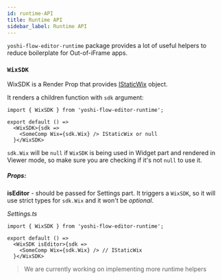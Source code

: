 ```yaml
---
id: runtime-API
title: Runtime API
sidebar_label: Runtime API
---
```


`yoshi-flow-editor-runtime` package provides a lot of useful helpers to reduce boilerplate for Out-of-iFrame apps.

### `WixSDK`
WixSDK is a Render Prop that provides [IStaticWix](https://github.com/wix-private/fed-infra/blob/master/js-sdk-wrapper/src/types.ts) object.

It renders a children function with `sdk` argument:
```tsx
import { WixSDK } from 'yoshi-flow-editor-runtime';

export default () =>
  <WixSDK>{sdk =>
    <SomeComp Wix={sdk.Wix} /> IStaticWix or null
  }</WixSDK>
```

`sdk.Wix` will be `null` if `WixSDK` is being used in Widget part and rendered in Viewer mode, so make sure you are checking if it's not `null` to use it.

##### Props:
**isEditor** - should be passed for Settings part. It triggers a `WixSDK`, so it will use strict types for `sdk.Wix` and it won't be *optional*.

*Settings.ts*
```tsx
import { WixSDK } from 'yoshi-flow-editor-runtime';

export default () =>
  <WixSDK isEditor>{sdk =>
    <SomeComp Wix={sdk.Wix} /> // IStaticWix
  }</WixSDK>
```

> We are currently working on implementing more runtime helpers